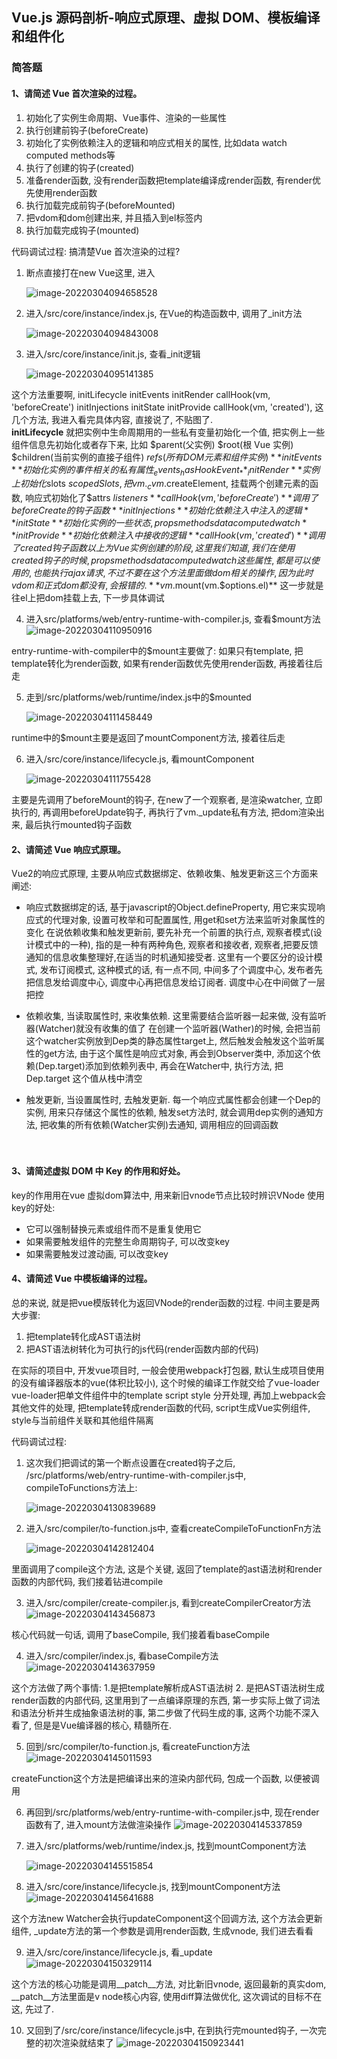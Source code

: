 ## Vue.js 源码剖析-响应式原理、虚拟 DOM、模板编译和组件化

### 简答题

#### 1、请简述 Vue 首次渲染的过程。
1. 初始化了实例生命周期、Vue事件、渲染的一些属性
2. 执行创建前钩子(beforeCreate)
3. 初始化了实例依赖注入的逻辑和响应式相关的属性, 比如data watch computed methods等
4. 执行了创建的钩子(created)
5. 准备render函数, 没有render函数把template编译成render函数, 有render优先使用render函数
6. 执行加载完成前钩子(beforeMounted)
7. 把vdom和dom创建出来, 并且插入到el标签内
8. 执行加载完成钩子(mounted)

代码调试过程:
搞清楚Vue 首次渲染的过程?

1. 断点直接打在new Vue这里, 进入

   ![image-20220304094658528](https://bluenote.oss-cn-shanghai.aliyuncs.com/img/20220304094658.png)

2. 进入/src/core/instance/index.js, 在Vue的构造函数中, 调用了_init方法

   ![image-20220304094843008](https://bluenote.oss-cn-shanghai.aliyuncs.com/img/20220304094843.png)

3. 进入/src/core/instance/init.js, 查看_init逻辑

   ![image-20220304095141385](https://bluenote.oss-cn-shanghai.aliyuncs.com/img/20220304095141.png)

这个方法重要啊, initLifecycle initEvents initRender callHook(vm, 'beforeCreate') initInjections initState initProvide   callHook(vm, 'created'), 这几个方法, 我进入看完具体内容, 直接说了, 不贴图了.   
**initLifecycle** 就把实例中生命周期用的一些私有变量初始化一个值, 把实例上一些组件信息先初始化或者存下来, 比如 $parent(父实例) $root(根 Vue 实例) $children(当前实例的直接子组件) $refs (所有 DOM 元素和组件实例) 
**initEvents** 初始化实例的事件相关的私有属性 _events _hasHookEvent_
**_ initRender** 实例上初始化$slots $scopedSlots, 把vm._c vm.$createElement, 挂载两个创建元素的函数, 响应式初始化了$attrs $listeners
**callHook(vm, 'beforeCreate')** 调用了beforeCreate的钩子函数
**initInjections** 初始化依赖注入中注入的逻辑
**initState** 初始化实例的一些状态, props methods data computed watch
**initProvide** 初始化依赖注入中接收的逻辑
**callHook(vm, 'created')** 调用了created钩子函数
以上为Vue实例创建的阶段,  这里我们知道, 我们在使用created钩子的时候, props methods data computed watch 这些属性, 都是可以使用的, 也能执行ajax请求, 不过不要在这个方法里面做dom相关的操作, 因为此时vdom和正式dom都没有, 会报错的.
**vm.$mount(vm.$options.el)** 这一步就是往el上把dom挂载上去, 下一步具体调试

4. 进入src/platforms/web/entry-runtime-with-compiler.js, 查看$mount方法
   ![image-20220304110950916](https://bluenote.oss-cn-shanghai.aliyuncs.com/img/20220304110951.png)

entry-runtime-with-compiler中的$mount主要做了: 如果只有template, 把template转化为render函数, 如果有render函数优先使用render函数, 再接着往后走

5. 走到/src/platforms/web/runtime/index.js中的$mounted

   ![image-20220304111458449](https://bluenote.oss-cn-shanghai.aliyuncs.com/img/20220304111458.png)

runtime中的$mount主要是返回了mountComponent方法, 接着往后走

6. 进入/src/core/instance/lifecycle.js, 看mountComponent

   ![image-20220304111755428](https://bluenote.oss-cn-shanghai.aliyuncs.com/img/20220304111755.png)

主要是先调用了beforeMount的钩子, 在new了一个观察者, 是渲染watcher, 立即执行的, 再调用beforeUpdate钩子, 再执行了vm._update私有方法, 把dom渲染出来, 最后执行mounted钩子函数

#### 2、请简述 Vue 响应式原理。
Vue2的响应式原理, 主要从响应式数据绑定、依赖收集、触发更新这三个方面来阐述:
* 响应式数据绑定的话, 基于javascript的Object.defineProperty, 用它来实现响应式的代理对象, 设置可枚举和可配置属性, 用get和set方法来监听对象属性的变化
在说依赖收集和触发更新前, 要先补充一个前置的执行点, 观察者模式(设计模式中的一种), 指的是一种有两种角色, 观察者和接收者, 观察者,把要反馈通知的信息收集整理好,在适当的时机通知接受者. 这里有一个要区分的设计模式, 发布订阅模式, 这种模式的话, 有一点不同, 中间多了个调度中心, 发布者先把信息发给调度中心, 调度中心再把信息发给订阅者. 调度中心在中间做了一层把控
* 依赖收集, 当读取属性时, 来收集依赖.
这里需要结合监听器一起来做, 没有监听器(Watcher)就没有收集的值了
在创建一个监听器(Wather)的时候, 会把当前这个watcher实例放到Dep类的静态属性target上, 然后触发会触发这个监听属性的get方法, 由于这个属性是响应式对象, 再会到Observer类中, 添加这个依赖(Dep.target)添加到依赖列表中, 再会在Watcher中, 执行方法, 把Dep.target 这个值从栈中清空

* 触发更新, 当设置属性时, 去触发更新. 
每一个响应式属性都会创建一个Dep的实例, 用来只存储这个属性的依赖, 触发set方法时, 就会调用dep实例的通知方法, 把收集的所有依赖(Watcher实例)去通知, 调用相应的回调函数

　

#### 3、请简述虚拟 DOM 中 Key 的作用和好处。
key的作用用在vue 虚拟dom算法中, 用来新旧vnode节点比较时辨识VNode
使用key的好处:
* 它可以强制替换元素或组件而不是重复使用它
* 如果需要触发组件的完整生命周期钩子, 可以改变key
* 如果需要触发过渡动画, 可以改变key

#### 4、请简述 Vue 中模板编译的过程。
总的来说, 就是把vue模版转化为返回VNode的render函数的过程.
中间主要是两大步骤:
1. 把template转化成AST语法树
2. 把AST语法树转化为可执行的js代码(render函数内部的代码)

在实际的项目中, 开发vue项目时, 一般会使用webpack打包器, 默认生成项目使用的没有编译器版本的vue(体积比较小), 这个时候的编译工作就交给了vue-loader
vue-loader把单文件组件中的template script style 分开处理, 再加上webpack会其他文件的处理, 把template转成render函数的代码, script生成Vue实例组件, style与当前组件关联和其他组件隔离
   
代码调试过程:
1. 这次我们把调试的第一个断点设置在created钩子之后, /src/platforms/web/entry-runtime-with-compiler.js中, compileToFunctions方法上:

   ![image-20220304130839689](https://bluenote.oss-cn-shanghai.aliyuncs.com/img/20220304130839.png)

2. 进入/src/compiler/to-function.js中, 查看createCompileToFunctionFn方法

   ![image-20220304142812404](https://bluenote.oss-cn-shanghai.aliyuncs.com/img/20220304142812.png)

里面调用了compile这个方法, 这是个关键, 返回了template的ast语法树和render函数的内部代码, 我们接着钻进compile

3. 进入/src/compiler/create-compiler.js, 看到createCompilerCreator方法
   ![image-20220304143456873](https://bluenote.oss-cn-shanghai.aliyuncs.com/img/20220304143457.png)

核心代码就一句话, 调用了baseCompile, 我们接着看baseCompile



4. 进入/src/compiler/index.js, 看baseCompile方法
   ![image-20220304143637959](https://bluenote.oss-cn-shanghai.aliyuncs.com/img/20220304143638.png)

这个方法做了两个事情: 1.是把template解析成AST语法树 2. 是把AST语法树生成render函数的内部代码, 这里用到了一点编译原理的东西, 第一步实际上做了词法和语法分析并生成抽象语法树的事, 第二步做了代码生成的事, 这两个功能不深入看了, 但是是Vue编译器的核心, 精髓所在.

5. 回到/src/compiler/to-function.js, 看createFunction方法
   ![image-20220304145011593](https://bluenote.oss-cn-shanghai.aliyuncs.com/img/20220304145011.png)

createFunction这个方法是把编译出来的渲染内部代码, 包成一个函数, 以便被调用

6. 再回到/src/platforms/web/entry-runtime-with-compiler.js中, 现在render函数有了, 进入mount方法做渲染操作
   ![image-20220304145337859](https://bluenote.oss-cn-shanghai.aliyuncs.com/img/20220304145338.png)

7. 进入/src/platforms/web/runtime/index.js, 找到mountComponent方法

   ![image-20220304145515854](https://bluenote.oss-cn-shanghai.aliyuncs.com/img/20220304145516.png)

8. 进入/src/core/instance/lifecycle.js, 找到mountComponent方法
   ![image-20220304145641688](https://bluenote.oss-cn-shanghai.aliyuncs.com/img/20220304145641.png)

这个方法new Watcher会执行updateComponent这个回调方法, 这个方法会更新组件, _update方法的第一个参数是调用render函数, 生成vnode, 我们进去看看

9. 进入/src/core/instance/lifecycle.js, 看_update
   ![image-20220304150329114](https://bluenote.oss-cn-shanghai.aliyuncs.com/img/20220304150329.png)

这个方法的核心功能是调用__patch__方法, 对比新旧vnode, 返回最新的真实dom, __patch__方法里面是v node核心内容, 使用diff算法做优化, 这次调试的目标不在这, 先过了.

10. 又回到了/src/core/instance/lifecycle.js中, 在到执行完mounted钩子, 一次完整的初次渲染就结束了
    ![image-20220304150923441](https://bluenote.oss-cn-shanghai.aliyuncs.com/img/20220304150923.png)






　

　